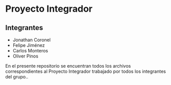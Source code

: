 # Proyecto Integrador
## Integrantes 
+ Jonathan Coronel
+ Felipe Jiménez
+ Carlos Monteros
+ Oliver Pinos

En el presente repositorio se encuentran todos los archivos correspondientes al Proyecto Integrador trabajado por todos los integrantes del grupo..
